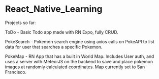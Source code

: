 # React_Native_Learning

Projects so far:

ToDo - Basic Todo app made with RN Expo, fully CRUD.

PokeSearch - Pokemon search engine using axios calls on PokeAPI to list data for user that searches a specific Pokemon.

PokeMap - RN App that has a built in World Map. Includes User auth, and uses a server with MeteorJS on the backend to save and place pokemon images at randomly calculated coordinates. Map currently set to San Francisco.
